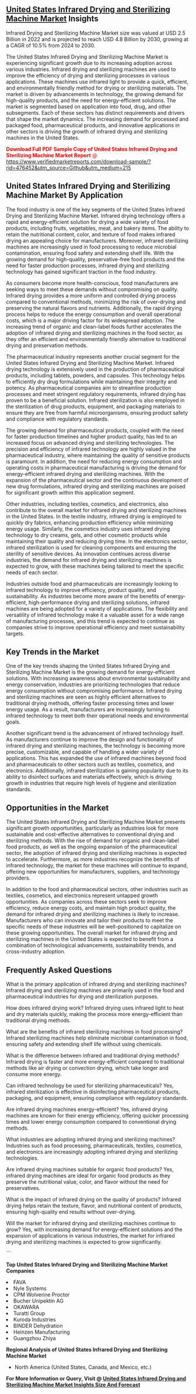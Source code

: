 <h2><a href="https://www.verifiedmarketreports.com/download-sample/?rid=476452&amp;utm_source=Github&amp;utm_medium=215" target="_blank">United States Infrared Drying and Sterilizing Machine Market</a> Insights</h2><p>Infrared Drying and Sterilizing Machine Market size was valued at USD 2.5 Billion in 2022 and is projected to reach USD 4.8 Billion by 2030, growing at a CAGR of 10.5% from 2024 to 2030.</p><p> <p>The United States Infrared Drying and Sterilizing Machine Market is experiencing significant growth due to its increasing adoption across various industries. Infrared drying and sterilizing machines are used to improve the efficiency of drying and sterilizing processes in various applications. These machines use infrared light to provide a quick, efficient, and environmentally friendly method for drying or sterilizing materials. The market is driven by advancements in technology, the growing demand for high-quality products, and the need for energy-efficient solutions. The market is segmented based on application into food, drug, and other subsegments. Each of these sectors has distinct requirements and drivers that shape the market dynamics. The increasing demand for processed and packaged food, pharmaceutical products, and innovative applications in other sectors is driving the growth of infrared drying and sterilizing machines in the United States. <p><span class=""><span style="color: #ff0000;"><strong>Download Full PDF Sample Copy of United States Infrared Drying and Sterilizing Machine Market Report</strong> @ </span><a href="https://www.verifiedmarketreports.com/download-sample/?rid=476452&amp;utm_source=Github&amp;utm_medium=215" target="_blank">https://www.verifiedmarketreports.com/download-sample/?rid=476452&amp;utm_source=Github&amp;utm_medium=215</a></span></p></p> <h2>United States Infrared Drying and Sterilizing Machine Market By Application</h2> <p>The food industry is one of the key segments of the United States Infrared Drying and Sterilizing Machine Market. Infrared drying technology offers a rapid and energy-efficient solution for drying a wide variety of food products, including fruits, vegetables, meat, and bakery items. The ability to retain the nutritional content, color, and texture of food makes infrared drying an appealing choice for manufacturers. Moreover, infrared sterilizing machines are increasingly used in food processing to reduce microbial contamination, ensuring food safety and extending shelf life. With the growing demand for high-quality, preservative-free food products and the need for faster production processes, infrared drying and sterilizing technology has gained significant traction in the food industry. <p>As consumers become more health-conscious, food manufacturers are seeking ways to meet these demands without compromising on quality. Infrared drying provides a more uniform and controlled drying process compared to conventional methods, minimizing the risk of over-drying and preserving the natural flavors and nutrients. Additionally, the rapid drying process helps to reduce the energy consumption and overall operational costs, which is a major driving factor for its widespread adoption. The increasing trend of organic and clean-label foods further accelerates the adoption of infrared drying and sterilizing machines in the food sector, as they offer an efficient and environmentally friendly alternative to traditional drying and preservation methods.</p> <p>The pharmaceutical industry represents another crucial segment for the United States Infrared Drying and Sterilizing Machine Market. Infrared drying technology is extensively used in the production of pharmaceutical products, including tablets, powders, and capsules. This technology helps to efficiently dry drug formulations while maintaining their integrity and potency. As pharmaceutical companies aim to streamline production processes and meet stringent regulatory requirements, infrared drying has proven to be a beneficial solution. Infrared sterilization is also employed in the sterilization of drug products, equipment, and packaging materials to ensure they are free from harmful microorganisms, ensuring product safety and compliance with regulatory standards. <p>The growing demand for pharmaceutical products, coupled with the need for faster production timelines and higher product quality, has led to an increased focus on advanced drying and sterilizing technologies. The precision and efficiency of infrared technology are highly valued in the pharmaceutical industry, where maintaining the quality of sensitive products is paramount. In addition, the need for reducing energy consumption and operating costs in pharmaceutical manufacturing is driving the demand for energy-efficient infrared drying and sterilizing machines. With the expansion of the pharmaceutical sector and the continuous development of new drug formulations, infrared drying and sterilizing machines are poised for significant growth within this application segment.</p> <p>Other industries, including textiles, cosmetics, and electronics, also contribute to the overall market for infrared drying and sterilizing machines in the United States. In the textile industry, infrared drying is employed to quickly dry fabrics, enhancing production efficiency while minimizing energy usage. Similarly, the cosmetics industry uses infrared drying technology to dry creams, gels, and other cosmetic products while maintaining their quality and reducing drying time. In the electronics sector, infrared sterilization is used for cleaning components and ensuring the sterility of sensitive devices. As innovation continues across diverse industries, the demand for infrared drying and sterilizing machines is expected to grow, with these machines being tailored to meet the specific needs of each sector. <p>Industries outside food and pharmaceuticals are increasingly looking to infrared technology to improve efficiency, product quality, and sustainability. As industries become more aware of the benefits of energy-efficient, high-performance drying and sterilizing solutions, infrared machines are being adopted for a variety of applications. The flexibility and versatility of infrared technology make it a valuable asset for a wide range of manufacturing processes, and this trend is expected to continue as companies strive to improve operational efficiency and meet sustainability targets.</p> <h2>Key Trends in the Market</h2> <p>One of the key trends shaping the United States Infrared Drying and Sterilizing Machine Market is the growing demand for energy-efficient solutions. With increasing awareness about environmental sustainability and energy conservation, industries are prioritizing technologies that reduce energy consumption without compromising performance. Infrared drying and sterilizing machines are seen as highly efficient alternatives to traditional drying methods, offering faster processing times and lower energy usage. As a result, manufacturers are increasingly turning to infrared technology to meet both their operational needs and environmental goals.</p> <p>Another significant trend is the advancement of infrared technology itself. As manufacturers continue to improve the design and functionality of infrared drying and sterilizing machines, the technology is becoming more precise, customizable, and capable of handling a wider variety of applications. This has expanded the use of infrared machines beyond food and pharmaceuticals to other sectors such as textiles, cosmetics, and electronics. Additionally, infrared sterilization is gaining popularity due to its ability to disinfect surfaces and materials effectively, which is driving growth in industries that require high levels of hygiene and sterilization standards.</p> <h2>Opportunities in the Market</h2> <p>The United States Infrared Drying and Sterilizing Machine Market presents significant growth opportunities, particularly as industries look for more sustainable and cost-effective alternatives to conventional drying and sterilizing methods. With the rise of demand for organic and clean-label food products, as well as the ongoing expansion of the pharmaceutical sector, the adoption of infrared drying and sterilizing machines is expected to accelerate. Furthermore, as more industries recognize the benefits of infrared technology, the market for these machines will continue to expand, offering new opportunities for manufacturers, suppliers, and technology providers.</p> <p>In addition to the food and pharmaceutical sectors, other industries such as textiles, cosmetics, and electronics represent untapped growth opportunities. As companies across these sectors seek to improve efficiency, reduce energy costs, and maintain high product quality, the demand for infrared drying and sterilizing machines is likely to increase. Manufacturers who can innovate and tailor their products to meet the specific needs of these industries will be well-positioned to capitalize on these growing opportunities. The overall market for infrared drying and sterilizing machines in the United States is expected to benefit from a combination of technological advancements, sustainability trends, and cross-industry adoption.</p> <h2>Frequently Asked Questions</h2> <p>What is the primary application of infrared drying and sterilizing machines? Infrared drying and sterilizing machines are primarily used in the food and pharmaceutical industries for drying and sterilization purposes.</p> <p>How does infrared drying work? Infrared drying uses infrared light to heat and dry materials quickly, making the process more energy-efficient than traditional drying methods.</p> <p>What are the benefits of infrared sterilizing machines in food processing? Infrared sterilizing machines help eliminate microbial contamination in food, ensuring safety and extending shelf life without using chemicals.</p> <p>What is the difference between infrared and traditional drying methods? Infrared drying is faster and more energy-efficient compared to traditional methods like air drying or convection drying, which take longer and consume more energy.</p> <p>Can infrared technology be used for sterilizing pharmaceuticals? Yes, infrared sterilization is effective in disinfecting pharmaceutical products, packaging, and equipment, ensuring compliance with regulatory standards.</p> <p>Are infrared drying machines energy-efficient? Yes, infrared drying machines are known for their energy efficiency, offering quicker processing times and lower energy consumption compared to conventional drying methods.</p> <p>What industries are adopting infrared drying and sterilizing machines? Industries such as food processing, pharmaceuticals, textiles, cosmetics, and electronics are increasingly adopting infrared drying and sterilizing technologies.</p> <p>Are infrared drying machines suitable for organic food products? Yes, infrared drying machines are ideal for organic food products as they preserve the nutritional value, color, and flavor without the need for preservatives.</p> <p>What is the impact of infrared drying on the quality of products? Infrared drying helps retain the texture, flavor, and nutritional content of products, ensuring high-quality end results without over-drying.</p> <p>Will the market for infrared drying and sterilizing machines continue to grow? Yes, with increasing demand for energy-efficient solutions and the expansion of applications in various industries, the market for infrared drying and sterilizing machines is expected to grow significantly.</p> ```</p><p><strong>Top United States Infrared Drying and Sterilizing Machine Market Companies</strong></p><div data-test-id=""><p><li>FAVA</li><li> Nyle Systems</li><li> CPM Wolverine Proctor</li><li> Bucher Unipektin AG</li><li> OKAWARA</li><li> Turatti Group</li><li> Kuroda Industries</li><li> BINDER Dehydration</li><li> Heinzen Manufacturing</li><li> Guangzhou Zhiya</li></p><div><strong>Regional Analysis of&nbsp;United States Infrared Drying and Sterilizing Machine Market</strong></div><ul><li dir="ltr"><p dir="ltr">North America&nbsp;(United States, Canada, and Mexico, etc.)</p></li></ul><p><strong>For More Information or Query, Visit @&nbsp;</strong><strong><a href="https://www.verifiedmarketreports.com/product/infrared-drying-and-sterilizing-machine-market/?utm_source=Github&amp;utm_medium=215" target="_blank">United States Infrared Drying and Sterilizing Machine Market Insights Size And Forecast</a></strong></p></div>

